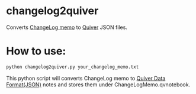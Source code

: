# changelog2quiver
Converts [ChangeLog memo](http://0xcc.net/unimag/1/) to [Quiver](http://happenapps.com/#quiver) JSON files.

# How to use:
```sh
python changelog2quiver.py your_changelog_memo.txt
```
This python script will converts ChangeLog memo to [Quiver Data Format(JSON)](https://github.com/HappenApps/Quiver/wiki/Quiver-Data-Format) notes and stores them under ChangeLogMemo.qvnotebook.
